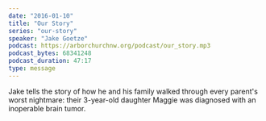 ```yaml
---
date: "2016-01-10"
title: "Our Story"
series: "our-story"
speaker: "Jake Goetze"
podcast: https://arborchurchnw.org/podcast/our_story.mp3
podcast_bytes: 68341248
podcast_duration: 47:17
type: message
---
```


Jake tells the story of how he and his family walked through every parent's worst nightmare: their 3-year-old daughter Maggie was diagnosed with an inoperable brain tumor. 

